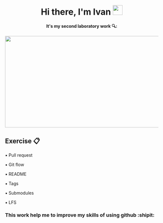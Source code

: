 <h1 align="center"> Hi there, I'm Ivan <img src="https://github.com/blackcater/blackcater/raw/main/images/Hi.gif" height="32"/></h1>
<h4 align="center">It's my second laboratory work 🔍:</h4>

<div align="center">
  <img src="https://media.giphy.com/media/dWesBcTLavkZuG35MI/giphy.gif" width="600" height="300"/>
</div>

## Exercise 📋
▪️ Pull request  
  
▪️ Git flow  
  
▪️ README  
  
▪️ Tags  
  
▪️ Submodules  
  
▪️ LFS  

### This work help me to improve my skills of using github :shipit:
